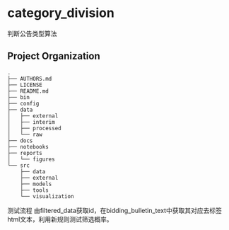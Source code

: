 category_division
==============================

判断公告类型算法

Project Organization
--------------------

    .
    ├── AUTHORS.md
    ├── LICENSE
    ├── README.md
    ├── bin
    ├── config
    ├── data
    │   ├── external
    │   ├── interim
    │   ├── processed
    │   └── raw
    ├── docs
    ├── notebooks
    ├── reports
    │   └── figures
    └── src
        ├── data
        ├── external
        ├── models
        ├── tools
        └── visualization

测试流程
由filtered_data获取id，在bidding_bulletin_text中获取其对应去标签html文本，利用新规则测试筛选概率。